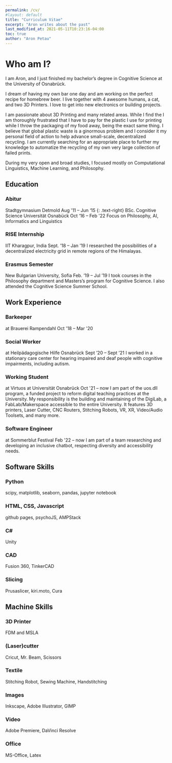 ```yaml
---
permalink: /cv/
#layout: default
title: "Curriculum Vitae"
excerpt: "Aron writes about the past"
last_modified_at: 2021-05-11T10:23:16-04:00
toc: true
author: "Aron Petau"
---
```

# Who am I?
I am Aron, and I just finished my bachelor’s degree in Cognitive Science at the University of Osnabrück.

I dream of having my own bar one day and am working on the perfect recipe for homebrew beer.
I live together with 4 awesome humans, a cat, and two 3D Printers.
I love to get into new electronics or building projects.

I am passionate about 3D Printing and many related areas. While I find the I am thoroughly frustrated that I have to pay for the plastic I use for printing while I throw the packaging of my food away, being the exact same thing.
I believe that global plastic waste is a ginormous problem and I consider it my personal field of action to help advance small-scale, decentralized recycling.
I am currently searching for an appropriate place to further my knowledge to automatize the recycling of my own very large collection of failed prints.

During my very open and broad studies, I focused mostly on Computational Linguistics, Machine Learning, and Philosophy.


## Education
### Abitur
Stadtgymnasium Detmold
Aug '11 – Jun ‘15
{: .text-right}
BSc. Cognitive Science
Universität Osnabück
Oct ‘16 – Feb '22
Focus on Philosophy, AI, Informatics and Linguistics

### RISE Internship
IIT Kharagpur, India
Sept. ’18 – Jan ’19
I researched the possibilities of a decentralized electricity grid in remote regions of the Himalayas.

### Erasmus Semester
New Bulgarian University, Sofia
Feb. ’19 – Jul ’19
I took courses in the Philosophy department and Masters’s program for Cognitive Science. I also attended the Cognitive Science Summer School.

## Work Experience
### Barkeeper
at Brauerei Rampendahl
Oct '18 – Mar '20

### Social Worker
at Heilpädagogische Hilfe Osnabrück
Sept ’20 – Sept ’21
I worked in a stationary care center for hearing impaired and deaf people with cognitive impairments, including autism.

### Working Student
at Virtuos at Universität Osnabrück
Oct '21 – now
I am part of the uos.dll program, a funded project to reform digital teaching practices at the University. My responsibility is the building and maintaining of the DigiLab, a FabLab/Makerspace accessible to the entire University. It features 3D printers, Laser Cutter, CNC Routers, Stitching Robots, VR, XR, Video/Audio Toolsets, and many more.

### Software Engineer
at Sommerblut Festival
Feb '22 – now
I am part of a team researching and developing an inclusive chatbot, respecting diversity and accessibility needs.

## Software Skills
### Python
scipy, matplotlib, seaborn, pandas, jupyter notebook
### HTML, CSS, Javascript
github pages, psychoJS, AMPStack
### C#
Unity
### CAD
Fusion 360, TinkerCAD
### Slicing
Prusaslicer, kiri.moto, Cura
## Machine Skills
### 3D Printer
FDM and MSLA
### (Laser)cutter
Cricut, Mr. Beam, Scissors
### Textile
Stitching Robot, Sewing Machine, Handstitching
### Images
Inkscape, Adobe Illustrator, GIMP
### Video
Adobe Premiere, DaVinci Resolve
### Office
MS-Office, Latex
